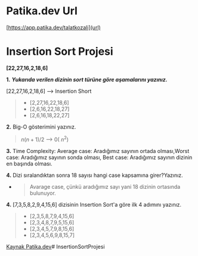 # Patika.dev Url
[https://app.patika.dev/talatkozali](url)

# Insertion Sort Projesi

**[22,27,16,2,18,6]**

**1.**  ***Yukarıda verilen dizinin sort türüne göre aşamalarını yazınız.***

[22,27,16,2,18,6] --> Insertion Short

> - [2,27,16,22,18,6]
> - [2,6,16,22,18,27]
> - [2,6,16,18,22,27]

**2.** Big-O gösterimini yazınız.

> $n(n+1)/2$ --> 0( $n^2$)

**3.** Time Complexity: Average case: Aradığımız sayının ortada olması,Worst case: Aradığımız sayının sonda olması, Best case: Aradığımız sayının dizinin en başında olması.

**4.** Dizi sıralandıktan sonra 18 sayısı hangi case kapsamına girer?Yazınız.

- > Avarage case, çünkü aradığımız sayı yani 18 dizinin ortasında bulunuyor.

**4.** [7,3,5,8,2,9,4,15,6] dizisinin Insertion Sort'a göre ilk 4 adımını yazınız.

> - [2,3,5,8,7,9,4,15,6]
> - [2,3,4,8,7,9,5,15,6]
> - [2,3,4,5,7,9,8,15,6]
> - [2,3,4,5,6,9,8,15,7]

[Kaynak Patika.dev](https://patika.dev/tr)#   I n s e r t i o n S o r t P r o j e s i  
 